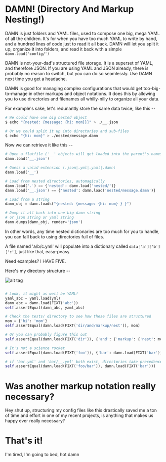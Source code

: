 
# DAMN! (Directory And Markup Nesting!)

DAMN is just folders and YAML files, used to compose one big, mega YAML of all
the children. It's for when you have too much YAML to write by hand, and a
hundred lines of code just to read it all back. DAMN will let you split it up,
organize it into folders, and read it back with a simple
``damn.load('config/')``

DAMN is not-your-dad's structured file storage. It is a superset of YAML, and therefore JSON. If you are using YAML and JSON already, there is probably no reason to switch, but you can do so seamlessly. Use DAMN next time you get a headache.

DAMN is good for managing complex configurations that would get too-big-to-manage in other markups and object notations. It does this by allowing you to use directories and filenames all whilly-nilly to organize all your data.

For example's sake, let's redunantly store the same data twice, like this --

```bash
# We could have one big nested object
$ echo "{nested: {message: {hi: mom}}}" > ./__.json

# Or we could split it up into directories and sub-files
$ echo "{hi: mom}" > ./nested/message.damn
```
Now we can retrieve it like this --

```python
# Open a flatfile ('__' objects will get loaded into the parent's namespace)
damn.load('__.json')

# Guess a valid extension (.json|.yml|.yaml|.damn)
damn.load('__')

# Load from nested directories, automagically
damn.load('.') == {'nested': damn.load('nested/')}
damn.load('__.json') == {'nested': damn.load('nested/message.damn')}

# Load from a string
damn_obj = damn.loads("{nested: {message: {hi: mom} } }")

# Dump it all back into one big damn string
# or json string or yaml string
damn.dumps(damn_obj, render='json')

```

In other words, any time nested dictionaries are too much for you to handle, you can fall back to using directories full of files.

A file named 'a/b/c.yml' will populate into a dictionary called `data['a']['b']['c']`, just like that, easy-peasy.

Need examples? I HAVE FIVE.

Here's my directory structure --

![alt tag](https://raw.github.com/linked/damn-py/master/damn_screenshot.png)

```python

# Look, it might as well be YAML!
yaml_abc = yaml.load(yml)
damn_abc = damn.load(FIXT('abc'))
self.assertEqual(damn_abc, yaml_abc)

# Check the tests/ directory to see how these files are structured
mom = {'hi': 'mom'}
self.assertEqual(damn.load(FIXT('dir/and/markup/nest')), mom)

# Or you can probably figure this out
self.assertEqual(damn.load(FIXT('dir')), {'and': {'markup': {'nest': mom}}})

# It's not a science rocket
self.assertEqual(damn.load(FIXT('foo')), {'bar': damn.load(FIXT('bar'))})

# if 'bar.yml' and 'bar/__.yml' both exist, directories take precedence over files
self.assertEqual(damn.load(FIXT('foo/bar')), damn.load(FIXT('bar')))

```

# Was another markup notation really necessary?
Hey shut up, structuring my config files like this drastically saved me a ton of
time and effort in one of my recent projects, is anything that makes us happy ever really necessary?

# That's it!
I'm tired, I'm going to bed, hot damn
